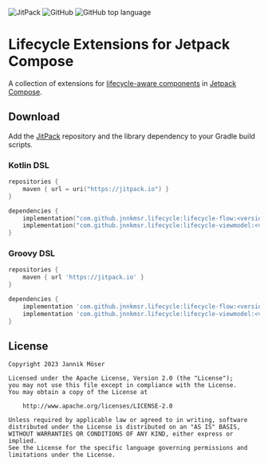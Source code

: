 ![JitPack](https://img.shields.io/jitpack/version/com.github.jnnkmsr/lifecycle?style=for-the-badge)
![GitHub](https://img.shields.io/github/license/jnnkmsr/lifecycle?style=for-the-badge)
![GitHub top language](https://img.shields.io/github/languages/top/jnnkmsr/lifecycle?style=for-the-badge)

# Lifecycle Extensions for Jetpack Compose

A collection of extensions for [lifecycle-aware components][lifecycle] in
[Jetpack Compose][compose].

<!-- TODO: Usage -->

## Download

Add the [JitPack][jitpack] repository and the library dependency to your Gradle
build scripts.

### Kotlin DSL

```kotlin
repositories {
    maven { url = uri("https://jitpack.io") }
}

dependencies {
    implementation("com.github.jnnkmsr.lifecycle:lifecycle-flow:<version>")
    implementation("com.github.jnnkmsr.lifecycle:lifecycle-viewmodel:<version>")
}
```

### Groovy DSL

```groovy
repositories {
    maven { url 'https://jitpack.io' }
}

dependencies {
    implementation 'com.github.jnnkmsr.lifecycle:lifecycle-flow:<version>'
    implementation 'com.github.jnnkmsr.lifecycle:lifecycle-viewmodel:<version>'
}
```

## License

```
Copyright 2023 Jannik Möser

Licensed under the Apache License, Version 2.0 (the "License");
you may not use this file except in compliance with the License.
You may obtain a copy of the License at

    http://www.apache.org/licenses/LICENSE-2.0

Unless required by applicable law or agreed to in writing, software
distributed under the License is distributed on an "AS IS" BASIS,
WITHOUT WARRANTIES OR CONDITIONS OF ANY KIND, either express or implied.
See the License for the specific language governing permissions and
limitations under the License.
```


<!-- External Links -->
[compose]: https://d.android.com/jetpack/compose
[jitpack]: https://jitpack.io/
[lifecycle]: https://d.android.com/topic/libraries/architecture/lifecycle

